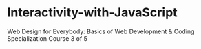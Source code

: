 # Interactivity-with-JavaScript

Web Design for Everybody: Basics of Web Development & Coding Specialization 
Course 3 of 5
